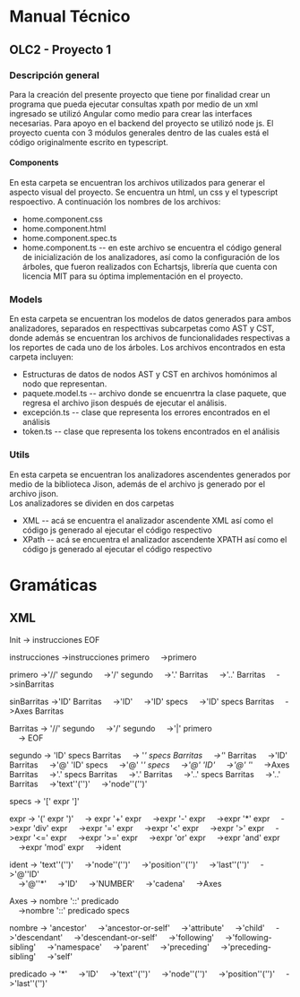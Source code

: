 # Manual Técnico
## OLC2 - Proyecto 1


### Descripción general
Para la creación del presente proyecto que tiene por finalidad crear un programa que pueda ejecutar consultas xpath por medio de un xml ingresado se utilizó Angular como medio para crear las interfaces necesarias. Para apoyo en el backend del proyecto se utilizó node js.
El proyecto cuenta con 3 módulos generales dentro de las cuales está el código originalmente escrito en typescript.

#### Components
En esta carpeta se encuentran los archivos utilizados para generar el aspecto visual del proyecto. Se encuentra un html, un css y el typescript respoectivo.
A continuación los nombres de los archivos:
- home.component.css
- home.component.html
- home.component.spec.ts
- home.component.ts  -- en este archivo se encuentra el código general de inicialización de los analizadores, así como la configuración de los árboles, que fueron realizados con Echartsjs, librería que cuenta con licencia MIT para su óptima implementación en el proyecto.

### Models
En esta carpeta se encuentran los modelos de datos generados para ambos analizadores, separados en respecttivas subcarpetas como AST y CST, donde además se encuentran los archivos de funcionalidades respectivas a los reportes de cada uno de los árboles.
Los archivos encontrados en esta carpeta incluyen: 
- Estructuras de datos de nodos AST y CST en archivos homónimos al nodo que representan.
- paquete.model.ts -- archivo donde se encuenrtra la clase paquete, que regresa el archivo jison después de ejecutar el análisis.
- excepción.ts -- clase que representa los errores encontrados en el análisis
- token.ts -- clase que representa los tokens encontrados en el análisis


### Utils
En esta carpeta se encuentran los analizadores ascendentes generados por medio de la biblioteca Jison, además de el archivo js generado por el archivo jison.  
Los analizadores se dividen en dos carpetas
- XML -- acá se encuentra el analizador ascendente XML así como el código js generado al ejecutar el código respectivo
- XPath -- acá se encuentra el analizador ascendente XPATH así como el código js generado al ejecutar el código respectivo


# Gramáticas

## XML

Init -> instrucciones EOF

instrucciones ->instrucciones primero
&nbsp;&nbsp;&nbsp;&nbsp;->primero

primero ->'//'  segundo
&nbsp;&nbsp;&nbsp;&nbsp;->'/' segundo
&nbsp;&nbsp;&nbsp;&nbsp;->'.' Barritas
&nbsp;&nbsp;&nbsp;&nbsp;->'..' Barritas 
&nbsp;&nbsp;&nbsp;&nbsp;->sinBarritas

sinBarritas ->'ID' Barritas 
&nbsp;&nbsp;&nbsp;&nbsp;->'ID'
&nbsp;&nbsp;&nbsp;&nbsp;->'ID' specs 
&nbsp;&nbsp;&nbsp;&nbsp;->'ID' specs Barritas 
&nbsp;&nbsp;&nbsp;&nbsp;->Axes Barritas 

Barritas -> '//'  segundo
&nbsp;&nbsp;&nbsp;&nbsp;->'/' segundo 
&nbsp;&nbsp;&nbsp;&nbsp;->'|' primero   
&nbsp;&nbsp;&nbsp;&nbsp;-> EOF

segundo -> 'ID' specs Barritas
&nbsp;&nbsp;&nbsp;&nbsp;-> '*' specs Barritas
&nbsp;&nbsp;&nbsp;&nbsp;->'*' Barritas 
&nbsp;&nbsp;&nbsp;&nbsp;->'ID' Barritas
&nbsp;&nbsp;&nbsp;&nbsp;->'@' 'ID' specs 
&nbsp;&nbsp;&nbsp;&nbsp;->'@' '*' specs
&nbsp;&nbsp;&nbsp;&nbsp;->'@' 'ID' 
&nbsp;&nbsp;&nbsp;&nbsp;->'@' '*' 
&nbsp;&nbsp;&nbsp;&nbsp;->Axes Barritas 
&nbsp;&nbsp;&nbsp;&nbsp;->'.' specs Barritas 
&nbsp;&nbsp;&nbsp;&nbsp;->'.' Barritas 
&nbsp;&nbsp;&nbsp;&nbsp;->'..' specs Barritas
&nbsp;&nbsp;&nbsp;&nbsp;->'..' Barritas 
&nbsp;&nbsp;&nbsp;&nbsp;->'text''('')' 
&nbsp;&nbsp;&nbsp;&nbsp;->'node''('')'

specs -> '[' expr ']'

expr -> '(' expr ')'
&nbsp;&nbsp;&nbsp;&nbsp;-> expr '+' expr
&nbsp;&nbsp;&nbsp;&nbsp;->expr '-' expr
&nbsp;&nbsp;&nbsp;&nbsp;->expr '*' expr
&nbsp;&nbsp;&nbsp;&nbsp;->expr 'div' expr
&nbsp;&nbsp;&nbsp;&nbsp;->expr '=' expr
&nbsp;&nbsp;&nbsp;&nbsp;->expr '<' expr
&nbsp;&nbsp;&nbsp;&nbsp;->expr '>' expr
&nbsp;&nbsp;&nbsp;&nbsp;->expr '<=' expr
&nbsp;&nbsp;&nbsp;&nbsp;->expr '>=' expr
&nbsp;&nbsp;&nbsp;&nbsp;->expr 'or' expr
&nbsp;&nbsp;&nbsp;&nbsp;->expr 'and' expr
&nbsp;&nbsp;&nbsp;&nbsp;->expr 'mod' expr
&nbsp;&nbsp;&nbsp;&nbsp;->ident

ident -> 'text''('')' 
&nbsp;&nbsp;&nbsp;&nbsp;->'node''('')'
&nbsp;&nbsp;&nbsp;&nbsp;->'position''('')'
&nbsp;&nbsp;&nbsp;&nbsp;->'last''('')' 
&nbsp;&nbsp;&nbsp;&nbsp;->'@''ID'  
&nbsp;&nbsp;&nbsp;&nbsp;->'@''*' 
&nbsp;&nbsp;&nbsp;&nbsp;->'ID'
&nbsp;&nbsp;&nbsp;&nbsp;->'NUMBER'
&nbsp;&nbsp;&nbsp;&nbsp;->'cadena' 
&nbsp;&nbsp;&nbsp;&nbsp;->Axes

Axes -> nombre '::' predicado  
&nbsp;&nbsp;&nbsp;&nbsp;->nombre '::' predicado specs

nombre -> 'ancestor'
&nbsp;&nbsp;&nbsp;&nbsp;->'ancestor-or-self'
&nbsp;&nbsp;&nbsp;&nbsp;->'attribute'
&nbsp;&nbsp;&nbsp;&nbsp;->'child'
&nbsp;&nbsp;&nbsp;&nbsp;->'descendant' 
&nbsp;&nbsp;&nbsp;&nbsp;->'descendant-or-self'
&nbsp;&nbsp;&nbsp;&nbsp;->'following'
&nbsp;&nbsp;&nbsp;&nbsp;->'following-sibling'
&nbsp;&nbsp;&nbsp;&nbsp;->'namespace'
&nbsp;&nbsp;&nbsp;&nbsp;->'parent'
&nbsp;&nbsp;&nbsp;&nbsp;->'preceding' 
&nbsp;&nbsp;&nbsp;&nbsp;->'preceding-sibling'
&nbsp;&nbsp;&nbsp;&nbsp;->'self'

predicado -> '*'
&nbsp;&nbsp;&nbsp;&nbsp;->'ID'
&nbsp;&nbsp;&nbsp;&nbsp;->'text''('')'
&nbsp;&nbsp;&nbsp;&nbsp;->'node''('')'
&nbsp;&nbsp;&nbsp;&nbsp;->'position''('')'
&nbsp;&nbsp;&nbsp;&nbsp;->'last''('')' 



